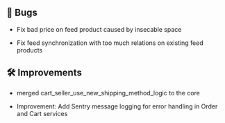 ## 🐛 Bugs

- Fix bad price on feed product caused by insecable space

- Fix feed synchronization with too much relations on existing feed products


## 🛠️ Improvements

- merged cart_seller_use_new_shipping_method_logic to the core

- Improvement: Add Sentry message logging for error handling in Order and Cart services